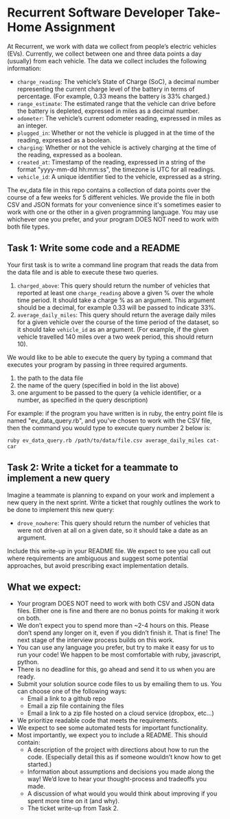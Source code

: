 # Recurrent Software Developer Take-Home Assignment

At Recurrent, we work with data we collect from people’s electric vehicles
(EVs). Currently, we collect between one and three data points a day (usually)
from each vehicle. The data we collect includes the following information:

- `charge_reading`: The vehicle’s State of Charge (SoC), a decimal number
  representing the current charge level of the battery in terms of percentage.
  (For example, 0.33 means the battery is 33% charged.)
- `range_estimate`: The estimated range that the vehicle can drive before the
  battery is depleted, expressed in miles as a decimal number.
- `odometer`: The vehicle’s current odometer reading, expressed in miles as an
  integer.
- `plugged_in`: Whether or not the vehicle is plugged in at the time of the
  reading, expressed as a boolean.
- `charging`: Whether or not the vehicle is actively charging at the time of
  the reading, expressed as a boolean.
- `created_at`: Timestamp of the reading, expressed in a string of the format
  "yyyy-mm-dd hh:mm:ss", the timezone is UTC for all readings.
- `vehicle_id`: A unique identifier tied to the vehicle, expressed as a
  string.

The ev_data file in this repo contains a collection of data points over the
course of a few weeks for 5 different vehicles. We provide the file in both
CSV and JSON formats for your convenience since it's sometimes easier to work
with one or the other in a given programming language. You may use whichever
one you prefer, and your program DOES NOT need to work with both file types.

## Task 1: Write some code and a README

Your first task is to write a command line program that reads the data from the
data file and is able to execute these two queries.

1.  `charged_above`: This query should return the number of vehicles that
    reported at least one `charge_reading` above a given % over the whole time
    period. It should take a charge % as an argument. This argument should be a
    decimal, for example 0.33 will be passed to indicate 33%.
2.  `average_daily_miles`: This query should return the average daily miles for
    a given vehicle over the course of the time period of the dataset, so it
    should take `vehicle_id` as an argument. (For example, if the given vehicle
    travelled 140 miles over a two week period, this should return 10).

We would like to be able to execute the query by typing a command that executes
your program by passing in three required arguments.

1.  the path to the data file
2.  the name of the query (specified in bold in the list above)
3.  one argument to be passed to the query (a vehicle identifier, or a number,
    as specified in the query description)

For example: if the program you have written is in ruby, the entry point
file is named "ev_data_query.rb", and you've chosen to work with the CSV
file, then the command you would type to execute query number 2 below is:

```
ruby ev_data_query.rb /path/to/data/file.csv average_daily_miles cat-car
```


## Task 2: Write a ticket for a teammate to implement a new query

Imagine a teammate is planning to expand on your work and implement a new query
in the next sprint. Write a ticket that roughly outlines the work to be done to
implement this new query:

- `drove_nowhere`: This query should return the number of vehicles that were
  not driven at all on a given date, so it should take a date as an argument.

Include this write-up in your README file. We expect to see you call out where
requirements are ambiguous and suggest some potential approaches, but avoid
prescribing exact implementation details.

## What we expect:

- Your program DOES NOT need to work with both CSV and JSON data files. Either
  one is fine and there are no bonus points for making it work on both.
- We don’t expect you to spend more than ~2-4 hours on this. Please don’t
  spend any longer on it, even if you didn’t finish it. That is fine! The next
  stage of the interview process builds on this work.
- You can use any language you prefer, but try to make it easy for us to run
  your code! We happen to be most comfortable with ruby, javascript, python.
- There is no deadline for this, go ahead and send it to us when you are
  ready.
- Submit your solution source code files to us by emailing them to us. You can
  choose one of the following ways:
  - Email a link to a github repo
  - Email a zip file containing the files
  - Email a link to a zip file hosted on a cloud service (dropbox, etc…)
- We prioritize readable code that meets the requirements.
- We expect to see some automated tests for important functionality.
- Most importantly, we expect you to include a README. This should contain:
  - A description of the project with directions about how to run the code.
    (Especially detail this as if someone wouldn’t know how to get started.)
  - Information about assumptions and decisions you made along the way! We’d
    love to hear your thought-process and tradeoffs you made.
  - A discussion of what would you would think about improving if you spent
    more time on it (and why).
  - The ticket write-up from Task 2.
